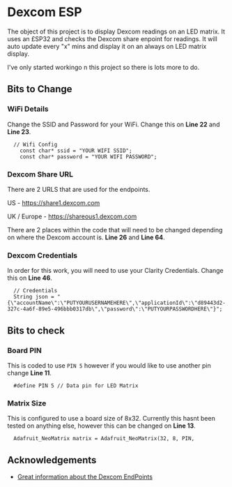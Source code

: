 
# Dexcom ESP

The object of this project is to display Dexcom readings on an LED matrix. It uses an £SP32 and checks the Dexcom share enpoint for readings. It will auto update every "x" mins and display it on an always on LED matrix display.

I've only started workingo n this project so there is lots more to do.


## Bits to Change

### WiFi Details

Change the SSID and Password for your WiFi. Change this on **Line 22** and **Line 23**.

```C+
  // Wifi Config
    const char* ssid = "YOUR WIFI SSID";
    const char* password = "YOUR WIFI PASSWORD";
```

### Dexcom Share URL

There are 2 URLS that are used for the endpoints. 

US  - https://share1.dexcom.com

UK / Europe - https://shareous1.dexcom.com

There are 2 places within the code that will need to be changed depending on where the Dexcom account is. **Line 26** and **Line 64**.

### Dexcom Credentials

In order for this  work, you will need to use your Clarity Credentials. Change this on **Line 46**.

```C+
  // Credentials 
  String json = "{\"accountName\":\"PUTYOURUSERNAMEHERE\",\"applicationId\":\"d89443d2-327c-4a6f-89e5-496bbb0317db\",\"password\":\"PUTYOURPASSWORDHERE\"}";
  ```
## Bits to check

### Board PIN

This is coded to use `PIN 5` however if you would like to use another pin change **Line 11**.

```C+
  #define PIN 5 // Data pin for LED Matrix
```

### Matrix Size

This is configured to use a board size of 8x32. Currently this hasnt been tested on anything else, however this can be changed on **Line 13**.

```C+
  Adafruit_NeoMatrix matrix = Adafruit_NeoMatrix(32, 8, PIN,
```



## Acknowledgements

 - [Great information about the Dexcom EndPoints](https://gist.github.com/StephenBlackWasAlreadyTaken/adb0525344bedade1e25)

